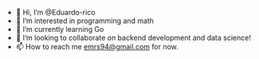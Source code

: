 - 👋 Hi, I’m @Eduardo-rico
- 👀 I’m interested in programming and math
- 🌱 I’m currently learning Go
- 💞️ I’m looking to collaborate on backend development and data science!
- 📫 How to reach me emrs94@gmail.com for now.

<!---
Eduardo-rico/Eduardo-rico is a ✨ special ✨ repository because its `README.md` (this file) appears on your GitHub profile.
You can click the Preview link to take a look at your changes.
--->
